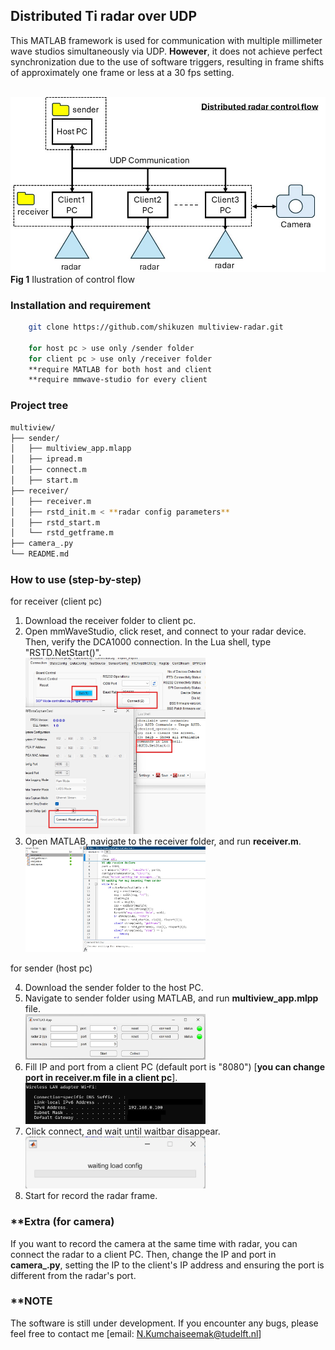 ## Distributed Ti radar over UDP
This MATLAB framework is used for communication with multiple millimeter wave studios simultaneously via UDP. **However**, it does not achieve perfect synchronization due to the use of software triggers, resulting in frame shifts of approximately one frame or less at a 30 fps setting.

<br/><img src="fig/Distributed_udp.jpg" width="100%" height="50%">
**Fig 1** Ilustration of control flow

### Installation and requirement
```bash 
    git clone https://github.com/shikuzen multiview-radar.git
    
    for host pc > use only /sender folder
    for client pc > use only /receiver folder
    **require MATLAB for both host and client
    **require mmwave-studio for every client
```
### Project tree
```bash
multiview/
├── sender/
│   ├── multiview_app.mlapp
│   ├── ipread.m
│   ├── connect.m
│   ├── start.m   
├── receiver/
│   ├── receiver.m
│   ├── rstd_init.m < **radar config parameters**
│   ├── rstd_start.m
│   └── rstd_getframe.m
├── camera_.py
└── README.md
```
### How to use (step-by-step)

for receiver (client pc)
1. Download the receiver folder to client pc.
2. Open mmWaveStudio, click reset, and connect to your radar device. Then, verify the DCA1000 connection. In the Lua shell, type "RSTD.NetStart()".
<br/><img src="fig/receiver_mmwave.jpg" width="60%" height="50%">
3. Open MATLAB, navigate to the receiver folder, and run **receiver.m**.
<br/><img src="fig/matlab_receiver.jpg" width="60%" height="50%">

for sender (host pc)

4. Download the sender folder to the host PC.
5. Navigate to sender folder using MATLAB, and run **multiview_app.mlpp** file.
<br/><img src="fig/run_app.jpg" width="60%" height="50%">
6. Fill IP and port from a  client PC (default port is "8080") [**you can change port in receiver.m file in a client pc**].
<br/><img src="fig/ipcheck.jpg" width="60%" height="50%">
7. Click connect, and wait until waitbar disappear.
<br/><img src="fig/waitbar.jpg" width="60%" height="50%">
8. Start for record the radar frame.

### **Extra (for camera)
If you want to record the camera at the same time with radar, you can connect the radar to a client PC. Then, change the IP and port in **camera_.py**, setting the IP to the client's IP address and ensuring the port is different from the radar's port.

### **NOTE
The software is still under development. If you encounter any bugs, please feel free to contact me [email: N.Kumchaiseemak@tudelft.nl]